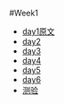 
#Week1

* [day1](http://mp.weixin.qq.com/s?__biz=MzIxMjQ0MDg2MA==&mid=100000709&idx=1&sn=265c1601eb9f2d14a686010924e304c9&scene=23&srcid=0717AFSGZDfG8XrZjBC2qdr9#rd)[原文](http://mp.weixin.qq.com/s?__biz=MzIxMjQ0MDg2MA==&mid=100000679&idx=1&sn=f600cd9c1af54083a41f1f406fd06c48&scene=23&srcid=0717q2r7yD62TG0xgAGtRm1i#rd) 
* [day2](http://mp.weixin.qq.com/s?__biz=MzIxMjQ0MDg2MA==&mid=100000680&idx=1&sn=b94c8a73e1abf273f52c2c8f4ec4c58a&scene=25#wechat_redirect)
* [day3](http://mp.weixin.qq.com/s?__biz=MzIxMjQ0MDg2MA==&mid=100000711&idx=1&sn=215deb28c9e6fc0201859b5f2f89b677&scene=23&srcid=071717tuau76j3DI6TUfniTI#rd)
* [day4](http://mp.weixin.qq.com/s?__biz=MzIxMjQ0MDg2MA==&mid=100000712&idx=1&sn=91ce43395ebf2a0fafc4a90b07ce1882&scene=23&srcid=0717eWBgud4ZTNwRElEIrZu1#rd)
* [day5](http://mp.weixin.qq.com/s?__biz=MzIxMjQ0MDg2MA==&mid=100000718&idx=1&sn=0047fb3814f9c8cc6ec4a3b429fe0280&scene=23&srcid=0717By1wOwP687G0AlLdYsex#rd)
* [day6](http://mp.weixin.qq.com/s?__biz=MzIxMjQ0MDg2MA==&mid=100000719&idx=1&sn=0f43025ec395d132736d75977129d596&scene=23&srcid=0717lt7w3oYNjEQe7vOWl5Eq#rd)
* [测验](http://mp.weixin.qq.com/s?__biz=MzIxMjQ0MDg2MA==&mid=100000850&idx=1&sn=49ea8534b242ccc6914f615c00f6b7e5&scene=21#wechat_redirect)

